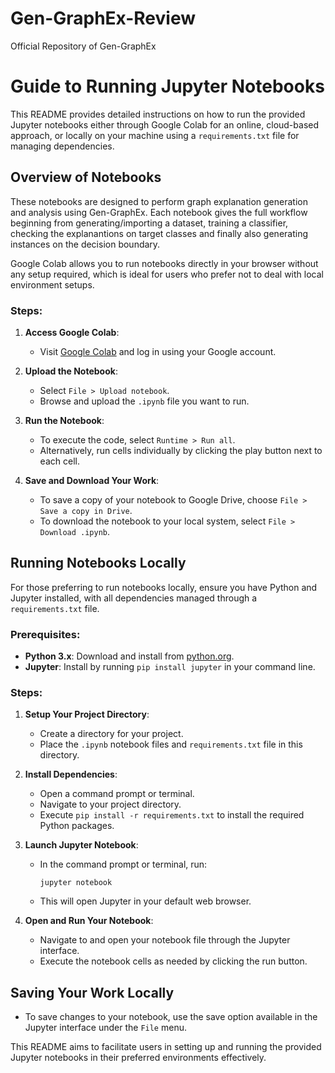 # Gen-GraphEx-Review
Official Repository  of Gen-GraphEx
# Guide to Running Jupyter Notebooks

This README provides detailed instructions on how to run the provided Jupyter notebooks either through Google Colab for an online, cloud-based approach, or locally on your machine using a `requirements.txt` file for managing dependencies.

## Overview of Notebooks

These notebooks are designed to perform graph explanation generation and analysis using Gen-GraphEx. Each notebook gives the full workflow beginning from generating/importing a dataset, training a classifier, checking the explanantions on target classes and finally also generating instances on the decision boundary.

Google Colab allows you to run notebooks directly in your browser without any setup required, which is ideal for users who prefer not to deal with local environment setups.

### Steps:

1. **Access Google Colab**:
   - Visit [Google Colab](https://colab.research.google.com/) and log in using your Google account.

2. **Upload the Notebook**:
   - Select `File > Upload notebook`.
   - Browse and upload the `.ipynb` file you want to run.

3. **Run the Notebook**:
   - To execute the code, select `Runtime > Run all`.
   - Alternatively, run cells individually by clicking the play button next to each cell.

4. **Save and Download Your Work**:
   - To save a copy of your notebook to Google Drive, choose `File > Save a copy in Drive`.
   - To download the notebook to your local system, select `File > Download .ipynb`.

## Running Notebooks Locally

For those preferring to run notebooks locally, ensure you have Python and Jupyter installed, with all dependencies managed through a `requirements.txt` file.

### Prerequisites:

- **Python 3.x**: Download and install from [python.org](https://www.python.org/downloads/).
- **Jupyter**: Install by running `pip install jupyter` in your command line.

### Steps:

1. **Setup Your Project Directory**:
   - Create a directory for your project.
   - Place the `.ipynb` notebook files and `requirements.txt` file in this directory.

2. **Install Dependencies**:
   - Open a command prompt or terminal.
   - Navigate to your project directory.
   - Execute `pip install -r requirements.txt` to install the required Python packages.

3. **Launch Jupyter Notebook**:
   - In the command prompt or terminal, run:
     ```
     jupyter notebook
     ```
   - This will open Jupyter in your default web browser.

4. **Open and Run Your Notebook**:
   - Navigate to and open your notebook file through the Jupyter interface.
   - Execute the notebook cells as needed by clicking the run button.

## Saving Your Work Locally

- To save changes to your notebook, use the save option available in the Jupyter interface under the `File` menu.

This README aims to facilitate users in setting up and running the provided Jupyter notebooks in their preferred environments effectively.
